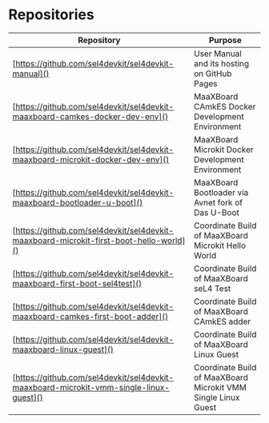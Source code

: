 # Repositories

| Repository | Purpose |
| ---- | ---------- |
| [https://github.com/sel4devkit/sel4devkit-manual]() | User Manual and its hosting on GitHub Pages |
| [https://github.com/sel4devkit/sel4devkit-maaxboard-camkes-docker-dev-env]() | MaaXBoard CAmkES Docker Development Environment |
| [https://github.com/sel4devkit/sel4devkit-maaxboard-microkit-docker-dev-env]() | MaaXBoard Microkit Docker Development Environment |
| [https://github.com/sel4devkit/sel4devkit-maaxboard-bootloader-u-boot]() | MaaXBoard Bootloader via Avnet fork of Das U-Boot |
| [https://github.com/sel4devkit/sel4devkit-maaxboard-microkit-first-boot-hello-world]() | Coordinate Build of MaaXBoard Microkit Hello World |
| [https://github.com/sel4devkit/sel4devkit-maaxboard-first-boot-sel4test]() | Coordinate Build of MaaXBoard seL4 Test |
| [https://github.com/sel4devkit/sel4devkit-maaxboard-camkes-first-boot-adder]() | Coordinate Build of MaaXBoard CAmkES adder |
| [https://github.com/sel4devkit/sel4devkit-maaxboard-linux-guest]() | Coordinate Build of MaaXBoard Linux Guest |
| [https://github.com/sel4devkit/sel4devkit-maaxboard-microkit-vmm-single-linux-guest]() | Coordinate Build of MaaXBoard Microkit VMM Single Linux Guest |
